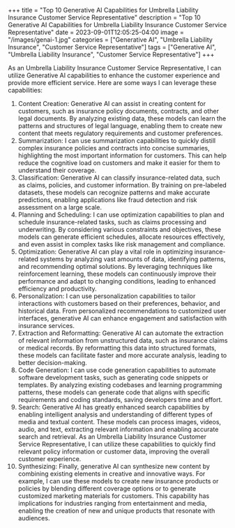 +++
title = "Top 10 Generative AI Capabilities for Umbrella Liability Insurance Customer Service Representative"
description = "Top 10 Generative AI Capabilities for Umbrella Liability Insurance Customer Service Representative"
date = 2023-09-01T12:05:25-04:00
image = "/images/genai-1.jpg"
categories = ["Generative AI", "Umbrella Liability Insurance", "Customer Service Representative"]
tags = ["Generative AI", "Umbrella Liability Insurance", "Customer Service Representative"]
+++

As an Umbrella Liability Insurance Customer Service Representative, I can utilize Generative AI capabilities to enhance the customer experience and provide more efficient service. Here are some ways I can leverage these capabilities:

1. Content Creation: Generative AI can assist in creating content for customers, such as insurance policy documents, contracts, and other legal documents. By analyzing existing data, these models can learn the patterns and structures of legal language, enabling them to create new content that meets regulatory requirements and customer preferences.
2. Summarization: I can use summarization capabilities to quickly distill complex insurance policies and contracts into concise summaries, highlighting the most important information for customers. This can help reduce the cognitive load on customers and make it easier for them to understand their coverage.
3. Classification: Generative AI can classify insurance-related data, such as claims, policies, and customer information. By training on pre-labeled datasets, these models can recognize patterns and make accurate predictions, enabling applications like fraud detection and risk assessment on a large scale.
4. Planning and Scheduling: I can use optimization capabilities to plan and schedule insurance-related tasks, such as claims processing and underwriting. By considering various constraints and objectives, these models can generate efficient schedules, allocate resources effectively, and even assist in complex tasks like risk management and compliance.
5. Optimization: Generative AI can play a vital role in optimizing insurance-related systems by analyzing vast amounts of data, identifying patterns, and recommending optimal solutions. By leveraging techniques like reinforcement learning, these models can continuously improve their performance and adapt to changing conditions, leading to enhanced efficiency and productivity.
6. Personalization: I can use personalization capabilities to tailor interactions with customers based on their preferences, behavior, and historical data. From personalized recommendations to customized user interfaces, generative AI can enhance engagement and satisfaction with insurance services.
7. Extraction and Reformatting: Generative AI can automate the extraction of relevant information from unstructured data, such as insurance claims or medical records. By reformatting this data into structured formats, these models can facilitate faster and more accurate analysis, leading to better decision-making.
8. Code Generation: I can use code generation capabilities to automate software development tasks, such as generating code snippets or templates. By analyzing existing codebases and learning programming patterns, these models can generate code that aligns with specific requirements and coding standards, saving developers time and effort.
9. Search: Generative AI has greatly enhanced search capabilities by enabling intelligent analysis and understanding of different types of media and textual content. These models can process images, videos, audio, and text, extracting relevant information and enabling accurate search and retrieval. As an Umbrella Liability Insurance Customer Service Representative, I can utilize these capabilities to quickly find relevant policy information or customer data, improving the overall customer experience.
10. Synthesizing: Finally, generative AI can synthesize new content by combining existing elements in creative and innovative ways. For example, I can use these models to create new insurance products or policies by blending different coverage options or to generate customized marketing materials for customers. This capability has implications for industries ranging from entertainment and media, enabling the creation of new and unique products that resonate with audiences.